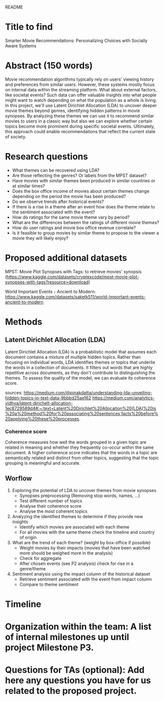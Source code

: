 README 
# Title to find
Smarter Movie Recommendations: Personalizing Choices with Socially Aware Systems

# Abstract (150 words)
Movie recommendation algorithms typically rely on users' viewing history and preferences from similar users. However, these systems mostly focus on internal data within the streaming platform. What about external factors, like societal events? Such data can offer valuable insights into what people might want to watch depending on what the population as a whole is living. In this project, we'll use Latent Dirichlet Allocation (LDA) to uncover deeper movie themes beyond genres, identifying hidden patterns in movie synopses. By analyzing these themes we can use it to recommend similar movies to users in a classic way but also we can explore whether certain topics become more prominent during specific societal events. Ultimately, this approach could enable recommendations that reflect the current state of society.

# Research questions
+ What themes can be recovered using LDA?
+ Are those reflecting the genres? Or labels from the MPST dataset?
+ Have movies with similar themes been produced in similar countries or at similar times?
+ Does the box office income of movies about certain themes change depending on the period the movie has been produced?
+ Do we observe trends after historical events?
+ If there is a rise in a theme after an event how does the theme relate to the sentiment associated with the event?
+ How do ratings for the same movie theme vary by period?
+ What are the differences between the ratings of different movie themes?
+ How do user ratings and movie box office revenue correlate?
+ Is it feasible to group movies by similar theme to propose to the viewer a movie they will likely enjoy?


# Proposed additional datasets
MPST: Movie Plot Synopses with Tags: to retrieve movies' synopsis (https://www.kaggle.com/datasets/cryptexcode/mpst-movie-plot-synopses-with-tags?resource=download)

World Important Events - Ancient to Modern: https://www.kaggle.com/datasets/saketk511/world-important-events-ancient-to-modern

# Methods
## Latent Dirichlet Allocation (LDA)
Latent Dirichlet Allocation (LDA) is a probabilistic model that assumes each document contains a mixture of multiple hidden topics. Rather than focusing on individual words, LDA identifies themes or topics that underlie the words in a collection of documents. It filters out words that are highly repetitive across documents, as they don't contribute to distinguishing the themes. To assess the quality of the model, we can evaluate its coherence score.

sources: 
https://medium.com/@pinakdatta/understanding-lda-unveiling-hidden-topics-in-text-data-9bbbd25ae162
https://medium.com/analytics-vidhya/latent-dirichelt-allocation-1ec8729589d4#:~:text=Latent%20Dirichlet%20Allocation%20(LDA)%20is%20a%20method%20for%20associating%20sentences,facts%20before%20applying%20these%20processes.

### Coherence score
Coherence measures how well the words grouped in a given topic are related in meaning and whether they frequently co-occur within the same document. A higher coherence score indicates that the words in a topic are semantically related and distinct from other topics, suggesting that the topic grouping is meaningful and accurate.


## Worflow
1. Exploring the potential of LDA to uncover themes from movie synopses
   + Synopses preprocessing (Removing stop words, names, ...)
   + Test different number of topics
   + Analyse their coherence score
   + Analyse the most coherent topics
2. Analyzing the identified themes to determine if they provide new insights
   + Identify which movies are associated with each theme
   + For all movies with the same theme check the timeline and country of origin
3. What are the trend of each theme? (weight by box-office if possible)
   + Weight movies by their impacts (movies that have been watched more should be weighed more in the analysis)
   + Check for aggregate
   + After chosen events (see P2 analysis) check for rise in a genre/theme
4. Sentiment analysis using the impact column of the historical dataset
   + Retrieve sentiment associated with the event from impact column
   + Compare to theme sentiment 
   
# Timeline
# Organization within the team: A list of internal milestones up until project Milestone P3.

# Questions for TAs (optional): Add here any questions you have for us related to the proposed project.
